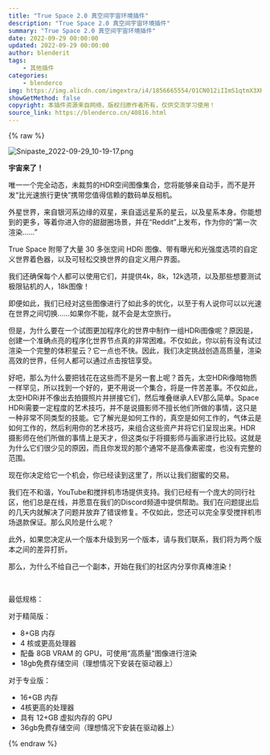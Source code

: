```yaml
---
title: "True Space 2.0 真空间宇宙环境插件"
description: "True Space 2.0 真空间宇宙环境插件"
summary: "True Space 2.0 真空间宇宙环境插件"
date: 2022-09-29 00:00:00
updated: 2022-09-29 00:00:00
author: blenderit
tags: 
    - 其他插件
categories:
    - blenderco
img: https://img.alicdn.com/imgextra/i4/1856665554/O1CN012iIImS1qtmX3XHSOo_!!1856665554.png
showGetMethod: false
copyright: 本插件资源来自网络，版权归原作者所有，仅供交流学习使用！
source_link: https://blenderco.cn/40816.html
---
```


{% raw %}
<p><img class="aligncenter" src="https://img.alicdn.com/imgextra/i4/1856665554/O1CN012iIImS1qtmX3XHSOo_!!1856665554.png" alt="Snipaste_2022-09-29_10-19-17.png"></p><p><strong>宇宙来了！</strong></p><p>唯一一个完全动态，未裁剪的HDR空间图像集合，您将能够亲自动手，而不是开发“比光速旅行更快”携带您值得信赖的数码单反相机。</p><p>外星世界，来自银河系边缘的双星，来自遥远星系的星云，以及星系本身。你能想到的更多，等着你进入你的甜甜圈场景，并在“Reddit”上发布，作为你的“第一次渲染……”</p><p>True Space 附带了大量 30 多张空间 HDRi 图像、带有曝光和光强度选项的自定义世界着色器，以及可轻松交换世界的自定义用户界面。</p><p>我们还确保每个人都可以使用它们，并提供4k，8k，12k选项，以及那些想要测试极限钻机的人，18k图像！</p><p>即便如此，我们已经对这些图像进行了如此多的优化，以至于有人说你可以以光速在世界之间切换……如果你不能，就不会是太空旅行。</p><p>但是，为什么要在一个试图更加程序化的世界中制作一组HDRi图像呢？原因是，创建一个准确点亮的程序化世界节点真的非常困难。不仅如此，你以前有没有试过渲染一个完整的体积星云？它一点也不快。因此，我们决定挑战创造高质量，渲染高效的世界，任何人都可以通过点击按钮享受。</p><p>好吧，那么为什么要把钱花在这些而不是另一套上呢？首先，太空HDRi像暗物质一样罕见，所以找到一个好的，更不用说一个集合，将是一件苦差事。不仅如此，太空HDRi并不像出去拍摄照片并拼接它们，然后堆叠继承人EV那么简单。Space HDRi需要一定程度的艺术技巧，并不是说摄影师不擅长他们所做的事情，这只是一种非常不同类型的技能。它了解光是如何工作的，真空是如何工作的，气体云是如何工作的，然后利用你的艺术技巧，来组合这些资产并将它们呈现出来。HDR摄影师在他们所做的事情上是天才，但这类似于将摄影师与画家进行比较。这就是为什么它们很少见的原因，而且你发现的那个通常不是高像素密度，也没有完整的范围。</p><p>现在你决定给它一个机会，你已经读到这里了，所以让我们甜蜜的交易。</p><p>我们在不和谐，YouTube和搅拌机市场提供支持。我们已经有一个庞大的同行社区，他们总是在线，并愿意在我们的Discord频道中提供帮助。我们在问题提出后的几天内就解决了问题并放弃了错误修复。不仅如此，您还可以完全享受搅拌机市场退款保证。那么风险是什么呢？</p><p>此外，如果您决定从一个版本升级到另一个版本，请与我们联系，我们将为两个版本之间的差异打折。</p><p>那么，为什么不给自己一个副本，开始在我们的社区内分享你真棒渲染！</p><p> </p><p>最低规格：</p><p>对于精简版：</p><ul>
<li>8+GB 内存</li>
<li>4 核或更高处理器</li>
<li>配备 8GB VRAM 的 GPU，可使用“高质量”图像进行渲染</li>
<li>18gb免费存储空间（理想情况下安装在驱动器上）</li>
</ul><p>对于专业版：</p><ul>
<li>16+GB 内存</li>
<li>4核更高的处理器</li>
<li>具有 12+GB 虚拟内存的 GPU</li>
<li>36gb免费存储空间（理想情况下安装在驱动器上）</li>
</ul>
<div style="display: none">blenderco</div>
{% endraw %}